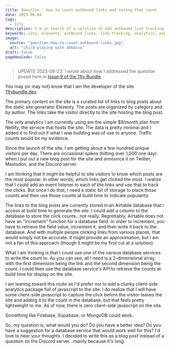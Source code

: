 ```yaml
---
title: Question...how to count outbound links and saving that count
date: 2023-06-04
tags:
  - 11ty
description: I'm in search of a solution to add outbound link tracking to my site for use as a post popularity indicator.
keywords: 11ty, eleventy, outbound links, link tracking, analytics, popularity
image:
  source: "question-how-to-count-outbound-links.jpg"
  alt: "child playing with abbacus"
draft: false
pageHasCode: false
---
```


> UPDATE 2023-06-22: I wrote about how I addressed the question posed here in [Issue 9 of the 11ty Bundle](https://11tybundle.dev/blog/11ty-bundle-9/).

You may (or may not) know that I am the developer of the site [11tybundle.dev](https://11tybundle.dev/).

The primary content on the site is a curated list of links to blog posts about the static site generator Eleventy. The posts are organized by category and by author. The links take the visitor directly to the site hosting the blog post.

The only analytics I am currently using are the simple $9/month plan from Netlify, the service that hosts the site. The data is pretty minimal and I added it to find out if what I was building was of use to anyone. Traffic counts would be my evidence.

Since the launch of the site, I am getting about a few hundred unique visitors per day. There are occasional spikes (hitting over 1,000 one day) when I put out a new blog post for the site and announce it on Twitter, Mastodon, and the Discord server.

I am thinking that it might be helpful to site visitors to know which posts are the most popular. In other words, which links get clicked the most. I realize that I could add an event listener to each of the links and use that to track the clicks. But once I do that, I need a static bit of storage to place those counts and then use those counts at build time to indicate popularity.

The links to the blog posts are currently stored in an Airtable database that I access at build time to generate the site. I could add a column to the database to store the click counts...not really. Regrettably, Airtable does not have an "increment" function for a database field. In order to increment, you have to retrieve the field value, increment it, and then write it back to the database. And with multiple people clicking links from various places, that would simply not be accurate. It might provide an approximation, but I am not a fan of this approach (though it might be my first cut at a solution).

What I am thinking is that I could use one of the various database services to write the count to. As you can see, all I need is a 2-dimensional array, with the first dimension being the link and the second dimension being the count. I could then use the database service's API to retrieve the counts at build time for display on the site.

I am leaning toward this route as I'd prefer not to add a clunky client-side analytics package full of javascript to the site. I do realize that I will have some client-side javascript to capture the click before the visitor leaves the site and adding it to the count in the database, but that feels pretty lightweight to me. As of now, there is zero client-side javascript on the site.

Something like Firebase, Supabase, or MongoDB could work.

So, my question is, what would you do? Do you have a better idea? Do you have a suggestion for a database service that would work well for this? I'd love to hear your thoughts. I decided to write this as a blog post instead of a question on the Discord server...mainly because it's long.
